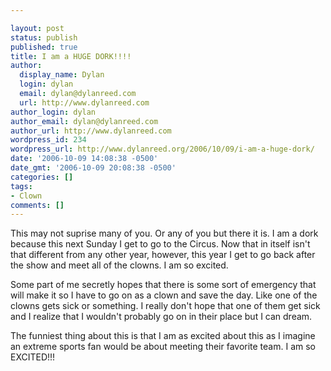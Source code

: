 ```yaml
---

layout: post
status: publish
published: true
title: I am a HUGE DORK!!!!
author:
  display_name: Dylan
  login: dylan
  email: dylan@dylanreed.com
  url: http://www.dylanreed.com
author_login: dylan
author_email: dylan@dylanreed.com
author_url: http://www.dylanreed.com
wordpress_id: 234
wordpress_url: http://www.dylanreed.org/2006/10/09/i-am-a-huge-dork/
date: '2006-10-09 14:08:38 -0500'
date_gmt: '2006-10-09 20:08:38 -0500'
categories: []
tags:
- Clown
comments: []
---
```


This may not suprise many of you. Or any of you but there it is. I am a dork because this next Sunday I get to go to the Circus. Now that in itself isn't that different from any other year, however, this year I get to go back after the show and meet all of the clowns. I am so excited.

Some part of me secretly hopes that there is some sort of emergency that will make it so I have to go on as a clown and save the day. Like one of the clowns gets sick or something. I really don't hope that one of them get sick and I realize that I wouldn't probably go on in their place but I can dream.

The funniest thing about this is that I am as excited about this as I imagine an extreme sports fan would be about meeting their favorite team. I am so EXCITED!!!
